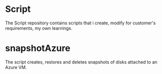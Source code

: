 # Script
The Script repository contains scripts that i create, modify for customer's requirements, my own learnings. 
# snapshotAzure
  The script creates, restores and deletes snapshots of disks attached to an Azure VM.  
